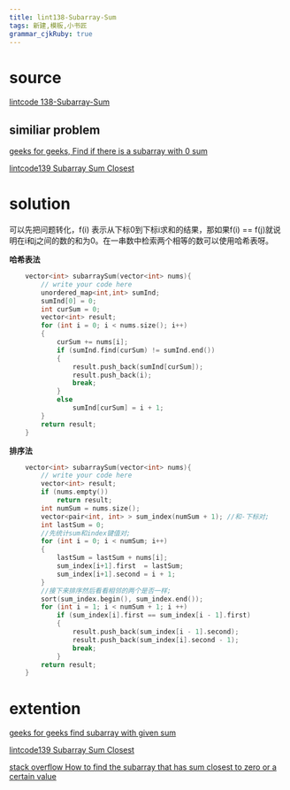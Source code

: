 ```yaml
---
title: lint138-Subarray-Sum
tags: 新建,模板,小书匠
grammar_cjkRuby: true
---
```


# source

[ lintcode 138-Subarray-Sum](http://www.lintcode.com/en/problem/subarray-sum/)

## similiar problem 

[geeks for geeks, Find if there is a subarray with 0 sum](http://www.geeksforgeeks.org/find-if-there-is-a-subarray-with-0-sum/)

[lintcode139 Subarray Sum Closest](http://www.lintcode.com/en/problem/subarray-sum-closest/)

# solution
可以先把问题转化，f(i) 表示从下标0到下标i求和的结果，那如果f(i) == f(j)就说明在i和j之间的数的和为0。在一串数中检索两个相等的数可以使用哈希表呀。

**哈希表法**
```cpp
    vector<int> subarraySum(vector<int> nums){
        // write your code here
        unordered_map<int,int> sumInd;
        sumInd[0] = 0;
        int curSum = 0;
        vector<int> result;
        for (int i = 0; i < nums.size(); i++)
        {
            curSum += nums[i];
            if (sumInd.find(curSum) != sumInd.end())
            {
                result.push_back(sumInd[curSum]);
                result.push_back(i);
                break;
            }
            else
                sumInd[curSum] = i + 1;
        }
        return result;
    }
```

**排序法**

```cpp
    vector<int> subarraySum(vector<int> nums){
        // write your code here
        vector<int> result;
        if (nums.empty())
            return result;
        int numSum = nums.size();
        vector<pair<int, int> > sum_index(numSum + 1); //和-下标对;
        int lastSum = 0;
        //先统计sum和index键值对;
        for (int i = 0; i < numSum; i++)
        {
            lastSum = lastSum + nums[i];
            sum_index[i+1].first  = lastSum;
            sum_index[i+1].second = i + 1;
        }
        //接下来排序然后看看相邻的两个是否一样;
        sort(sum_index.begin(), sum_index.end());
        for (int i = 1; i < numSum + 1; i ++)
            if (sum_index[i].first == sum_index[i - 1].first)
            {
                result.push_back(sum_index[i - 1].second);
                result.push_back(sum_index[i].second - 1);
                break;
            }
        return result;
    }

```

# extention 
[geeks for geeks  find subarray with given sum](http://www.geeksforgeeks.org/find-subarray-with-given-sum/)


[lintcode139 Subarray Sum Closest](http://www.lintcode.com/en/problem/subarray-sum-closest/)


[stack overflow How to find the subarray that has sum closest to zero or a certain value](http://stackoverflow.com/questions/16388930/how-to-find-the-subarray-that-has-sum-closest-to-zero-or-a-certain-value-t-in-o)
